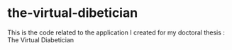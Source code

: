 # the-virtual-dibetician
This is the code related to the application I created for my doctoral thesis : The Virtual Diabetician
